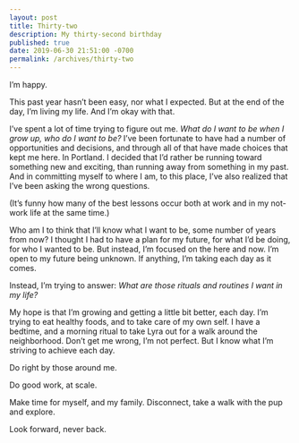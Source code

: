 ```yaml
---
layout: post
title: Thirty-two
description: My thirty-second birthday
published: true
date: 2019-06-30 21:51:00 -0700
permalink: /archives/thirty-two
---
```

I’m happy.

This past year hasn’t been easy, nor what I expected. But at the end of the day, I’m living my life. And I’m okay with that.

I’ve spent a lot of time trying to figure out me. <em>What do I want to be when I grow up, who do I want to be?</em> I’ve been fortunate to have had a number of opportunities and decisions, and through all of that have made choices that kept me here. In Portland. I decided that I’d rather be running toward something new and exciting, than running away from something in my past. And in committing myself to where I am, to this place, I’ve also realized that I’ve been asking the wrong questions.

(It’s funny how many of the best lessons occur both at work and in my not-work life at the same time.)

Who am I to think that I’ll know what I want to be, some number of years from now? I thought I had to have a plan for my future, for what I’d be doing, for who I wanted to be. But instead, I’m focused on the here and now. I’m open to my future being unknown. If anything, I’m taking each day as it comes.

Instead, I’m trying to answer: <em>What are those rituals and routines I want in my life?</em>

My hope is that I’m growing and getting a little bit better, each day. I’m trying to eat healthy foods, and to take care of my own self. I have a bedtime, and a morning ritual to take Lyra out for a walk around the neighborhood. Don’t get me wrong, I’m not perfect. But I know what I’m striving to achieve each day.

Do right by those around me.

Do good work, at scale.

Make time for myself, and my family. Disconnect, take a walk with the pup and explore.

Look forward, never back.
